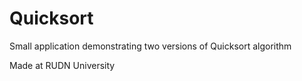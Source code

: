 # Quicksort
Small application demonstrating two versions of Quicksort algorithm

Made at RUDN University
